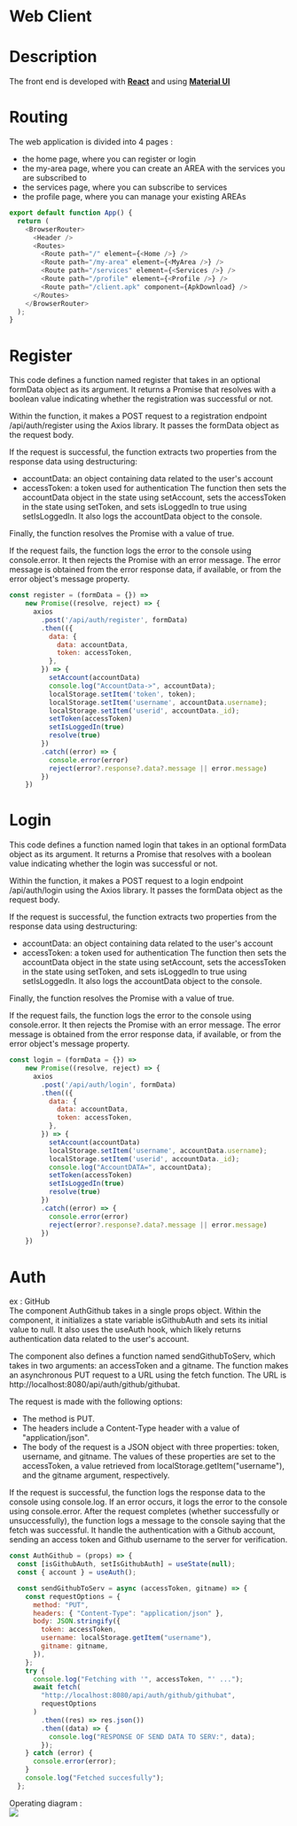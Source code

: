 Web Client
==========

Description
===========
The front end is developed with **[React](https://fr.reactjs.org/)** and using **[Material UI](https://mui.com/)**


Routing
=======
The web application is divided into 4 pages :  
- the home page, where you can register or login
- the my-area page, where you can create an AREA with the services you are subscribed to
- the services page, where you can subscribe to services
- the profile page, where you can manage your existing AREAs
```js
export default function App() {
  return (
    <BrowserRouter>
      <Header />
      <Routes>
        <Route path="/" element={<Home />} />
        <Route path="/my-area" element={<MyArea />} />
        <Route path="/services" element={<Services />} />
        <Route path="/profile" element={<Profile />} />
        <Route path="/client.apk" component={ApkDownload} />
      </Routes>
    </BrowserRouter>
  );
}
```

Register
========
This code defines a function named register that takes in an optional formData object as its argument. It returns a Promise that resolves with a boolean value indicating whether the registration was successful or not.

Within the function, it makes a POST request to a registration endpoint /api/auth/register using the Axios library. It passes the formData object as the request body.

If the request is successful, the function extracts two properties from the response data using destructuring:

- accountData: an object containing data related to the user's account
- accessToken: a token used for authentication
The function then sets the accountData object in the state using setAccount, sets the accessToken in the state using setToken, and sets isLoggedIn to true using setIsLoggedIn. It also logs the accountData object to the console.

Finally, the function resolves the Promise with a value of true.

If the request fails, the function logs the error to the console using console.error. It then rejects the Promise with an error message. The error message is obtained from the error response data, if available, or from the error object's message property.
```js
const register = (formData = {}) =>
    new Promise((resolve, reject) => {
      axios
        .post('/api/auth/register', formData)
        .then(({
          data: {
            data: accountData,
            token: accessToken,
          },
        }) => {
          setAccount(accountData)
          console.log("AccountData->", accountData);
          localStorage.setItem('token', token);
          localStorage.setItem('username', accountData.username);
          localStorage.setItem('userid', accountData._id);
          setToken(accessToken)
          setIsLoggedIn(true)
          resolve(true)
        })
        .catch((error) => {
          console.error(error)
          reject(error?.response?.data?.message || error.message)
        })
    })
```

Login
=====
This code defines a function named login that takes in an optional formData object as its argument. It returns a Promise that resolves with a boolean value indicating whether the login was successful or not.

Within the function, it makes a POST request to a login endpoint /api/auth/login using the Axios library. It passes the formData object as the request body.

If the request is successful, the function extracts two properties from the response data using destructuring:

- accountData: an object containing data related to the user's account
- accessToken: a token used for authentication
The function then sets the accountData object in the state using setAccount, sets the accessToken in the state using setToken, and sets isLoggedIn to true using setIsLoggedIn. It also logs the accountData object to the console.

Finally, the function resolves the Promise with a value of true.

If the request fails, the function logs the error to the console using console.error. It then rejects the Promise with an error message. The error message is obtained from the error response data, if available, or from the error object's message property.
```js
const login = (formData = {}) =>
    new Promise((resolve, reject) => {
      axios
        .post('/api/auth/login', formData)
        .then(({
          data: {
            data: accountData,
            token: accessToken,
          },
        }) => {
          setAccount(accountData)
          localStorage.setItem('username', accountData.username);
          localStorage.setItem('userid', accountData._id);
          console.log("AccountDATA=", accountData);
          setToken(accessToken)
          setIsLoggedIn(true)
          resolve(true)
        })
        .catch((error) => {
          console.error(error)
          reject(error?.response?.data?.message || error.message)
        })
    })
```

Auth
====
ex : GitHub  
The component AuthGithub takes in a single props object. Within the component, it initializes a state variable isGithubAuth and sets its initial value to null. It also uses the useAuth hook, which likely returns authentication data related to the user's account.

The component also defines a function named sendGithubToServ, which takes in two arguments: an accessToken and a gitname. The function makes an asynchronous PUT request to a URL using the fetch function. The URL is http://localhost:8080/api/auth/github/githubat.

The request is made with the following options:

- The method is PUT.
- The headers include a Content-Type header with a value of "application/json".
- The body of the request is a JSON object with three properties: token, username, and gitname. The values of these properties are set to the accessToken, a value retrieved from localStorage.getItem("username"), and the gitname argument, respectively.  

If the request is successful, the function logs the response data to the console using console.log. If an error occurs, it logs the error to the console using console.error.
After the request completes (whether successfully or unsuccessfully), the function logs a message to the console saying that the fetch was successful.
It handle the authentication with a Github account, sending an access token and Github username to the server for verification.
```js
const AuthGithub = (props) => {
  const [isGithubAuth, setIsGithubAuth] = useState(null);
  const { account } = useAuth();

  const sendGithubToServ = async (accessToken, gitname) => {
    const requestOptions = {
      method: "PUT",
      headers: { "Content-Type": "application/json" },
      body: JSON.stringify({
        token: accessToken,
        username: localStorage.getItem("username"),
        gitname: gitname,
      }),
    };
    try {
      console.log("Fetching with '", accessToken, "' ...");
      await fetch(
        "http://localhost:8080/api/auth/github/githubat",
        requestOptions
      )
        .then((res) => res.json())
        .then((data) => {
          console.log("RESPONSE OF SEND DATA TO SERV:", data);
        });
    } catch (error) {
      console.error(error);
    }
    console.log("Fetched succesfully");
  };
```

Operating diagram :   
![](/assets/web_diagram.png)

